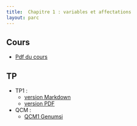 ```yaml
---
title:  Chapitre 1 : variables et affectations
layout: parc
---
```


## Cours

* [Pdf du cours](chapitre1/Cours/Intro_var.pdf)

## TP 

* TP1 :
  * [version Markdown](chapitre1/TP1/1NSI-Chap1-Variables-TP1-git.md)
  * [version PDF](chapitre1/TP1/1NSI-Chap1-Variables-TP1-.pdf)
* QCM :
  * [QCM1 Genumsi](https://genumsi.inria.fr/qcm.php?h=e74b6446b2fb9380f06fe87ff3289bf4)




